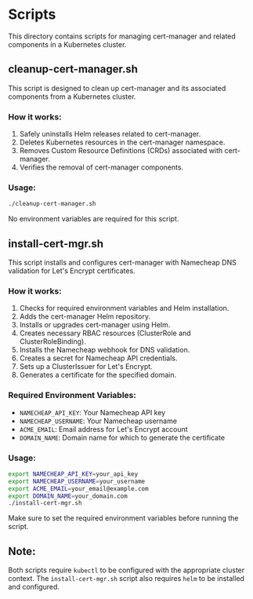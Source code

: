# Scripts

This directory contains scripts for managing cert-manager and related components in a Kubernetes cluster.

## cleanup-cert-manager.sh

This script is designed to clean up cert-manager and its associated components from a Kubernetes cluster.

### How it works:

1. Safely uninstalls Helm releases related to cert-manager.
2. Deletes Kubernetes resources in the cert-manager namespace.
3. Removes Custom Resource Definitions (CRDs) associated with cert-manager.
4. Verifies the removal of cert-manager components.

### Usage:

```bash
./cleanup-cert-manager.sh
```

No environment variables are required for this script.

## install-cert-mgr.sh

This script installs and configures cert-manager with Namecheap DNS validation for Let's Encrypt certificates.

### How it works:

1. Checks for required environment variables and Helm installation.
2. Adds the cert-manager Helm repository.
3. Installs or upgrades cert-manager using Helm.
4. Creates necessary RBAC resources (ClusterRole and ClusterRoleBinding).
5. Installs the Namecheap webhook for DNS validation.
6. Creates a secret for Namecheap API credentials.
7. Sets up a ClusterIssuer for Let's Encrypt.
8. Generates a certificate for the specified domain.

### Required Environment Variables:

- `NAMECHEAP_API_KEY`: Your Namecheap API key
- `NAMECHEAP_USERNAME`: Your Namecheap username
- `ACME_EMAIL`: Email address for Let's Encrypt account
- `DOMAIN_NAME`: Domain name for which to generate the certificate

### Usage:

```bash
export NAMECHEAP_API_KEY=your_api_key
export NAMECHEAP_USERNAME=your_username
export ACME_EMAIL=your_email@example.com
export DOMAIN_NAME=your_domain.com
./install-cert-mgr.sh
```

Make sure to set the required environment variables before running the script.

## Note:

Both scripts require `kubectl` to be configured with the appropriate cluster context. The `install-cert-mgr.sh` script also requires `helm` to be installed and configured.
